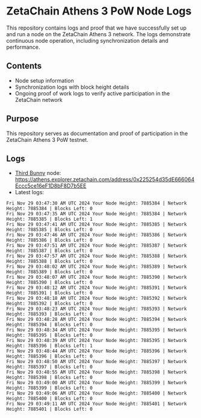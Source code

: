 # ZetaChain Athens 3 PoW Node Logs
This repository contains logs and proof that we have successfully set up and run a node on the ZetaChain Athens 3 network. The logs demonstrate continuous node operation, including synchronization details and performance.

## Contents
- Node setup information
- Synchronization logs with block height details
- Ongoing proof of work logs to verify active participation in the ZetaChain network

## Purpose
This repository serves as documentation and proof of participation in the ZetaChain Athens 3 PoW testnet.

## Logs

- [Third Bunny](https://thirdbunny.xyz/) node: https://athens.explorer.zetachain.com/address/0x225254d35dE666064Eccc5ce16eF1D8bF8D7b5EE
- Latest logs:
```
Fri Nov 29 03:47:30 AM UTC 2024 Your Node Height: 7885384 | Network Height: 7885384 | Blocks Left: 0
Fri Nov 29 03:47:35 AM UTC 2024 Your Node Height: 7885384 | Network Height: 7885385 | Blocks Left: 1
Fri Nov 29 03:47:41 AM UTC 2024 Your Node Height: 7885385 | Network Height: 7885385 | Blocks Left: 0
Fri Nov 29 03:47:46 AM UTC 2024 Your Node Height: 7885386 | Network Height: 7885386 | Blocks Left: 0
Fri Nov 29 03:47:51 AM UTC 2024 Your Node Height: 7885387 | Network Height: 7885387 | Blocks Left: 0
Fri Nov 29 03:47:57 AM UTC 2024 Your Node Height: 7885388 | Network Height: 7885388 | Blocks Left: 0
Fri Nov 29 03:48:02 AM UTC 2024 Your Node Height: 7885389 | Network Height: 7885389 | Blocks Left: 0
Fri Nov 29 03:48:07 AM UTC 2024 Your Node Height: 7885390 | Network Height: 7885390 | Blocks Left: 0
Fri Nov 29 03:48:12 AM UTC 2024 Your Node Height: 7885391 | Network Height: 7885391 | Blocks Left: 0
Fri Nov 29 03:48:18 AM UTC 2024 Your Node Height: 7885392 | Network Height: 7885392 | Blocks Left: 0
Fri Nov 29 03:48:23 AM UTC 2024 Your Node Height: 7885393 | Network Height: 7885393 | Blocks Left: 0
Fri Nov 29 03:48:28 AM UTC 2024 Your Node Height: 7885394 | Network Height: 7885394 | Blocks Left: 0
Fri Nov 29 03:48:34 AM UTC 2024 Your Node Height: 7885395 | Network Height: 7885395 | Blocks Left: 0
Fri Nov 29 03:48:39 AM UTC 2024 Your Node Height: 7885395 | Network Height: 7885396 | Blocks Left: 1
Fri Nov 29 03:48:44 AM UTC 2024 Your Node Height: 7885396 | Network Height: 7885396 | Blocks Left: 0
Fri Nov 29 03:48:50 AM UTC 2024 Your Node Height: 7885397 | Network Height: 7885397 | Blocks Left: 0
Fri Nov 29 03:48:55 AM UTC 2024 Your Node Height: 7885398 | Network Height: 7885398 | Blocks Left: 0
Fri Nov 29 03:49:00 AM UTC 2024 Your Node Height: 7885399 | Network Height: 7885399 | Blocks Left: 0
Fri Nov 29 03:49:06 AM UTC 2024 Your Node Height: 7885400 | Network Height: 7885400 | Blocks Left: 0
Fri Nov 29 03:49:11 AM UTC 2024 Your Node Height: 7885401 | Network Height: 7885401 | Blocks Left: 0
```
